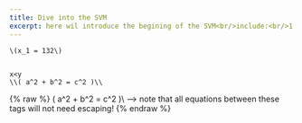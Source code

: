 ```yaml
---
title: Dive into the SVM
excerpt: here wil introduce the begining of the SVM<br/>include:<br/>1.
---
```

`\(x_1 = 132\)`
```

x<y
\\( a^2 + b^2 = c^2 )\\
```



 {% raw %}
 \( a^2 + b^2 = c^2 )\ --> note that all equations between these tags will not need escaping! 
 {% endraw %}
